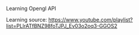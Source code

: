 Learning Opengl API

Learning source: <https://www.youtube.com/playlist?list=PLlrATfBNZ98foTJPJ_Ev03o2oq3-GGOS2>